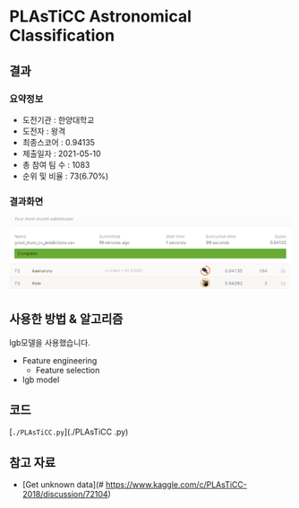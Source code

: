 # PLAsTiCC Astronomical Classification

## 결과

### 요약정보

- 도전기관 : 한양대학교
- 도전자 : 왕격
- 최종스코어 : 0.94135
- 제출일자 : 2021-05-10
- 총 참여 팀 수 : 1083
- 순위 및 비율 : 73(6.70%)

### 결과화면

![leaderboard](./img/leaderboard.png)

## 사용한 방법 & 알고리즘

lgb모델을 사용했습니다.

- Feature engineering
  - Feature selection
- lgb model


## 코드

[`./PLAsTiCC.py`](./PLAsTiCC .py)

## 참고 자료

- [Get unknown data](# https://www.kaggle.com/c/PLAsTiCC-2018/discussion/72104)
